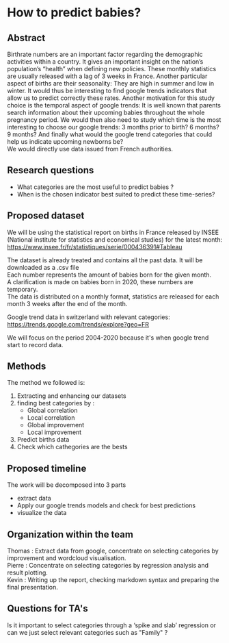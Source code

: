 # How to predict babies?

## Abstract
Birthrate numbers are an important factor regarding the demographic activities within a country. It gives an important insight on the nation’s population’s “health” when defining new policies. These monthly statistics are usually released with a lag of 3 weeks in France. Another particular aspect of births are their seasonality: They are high in summer and low in winter. It would thus be interesting to find google trends indicators that allow us to predict correctly these rates. Another motivation for this study choice is the temporal aspect of google trends: It is well known that parents search  information about their upcoming babies throughout the whole pregnancy period.  We would then also need to study which time is the most interesting to choose our google trends: 3 months prior to birth? 6 months? 9 months? And finally what would the google trend categories that could help us indicate upcoming newborns be?<br>
We would directly use data issued from French authorities.



## Research questions
- What categories are the most useful to predict babies ?
- When is the chosen indicator best suited to predict these time-series?

## Proposed dataset

We will be using the statistical report on births in France released by INSEE (National institute for statistics and economical studies) for the latest month: 
https://www.insee.fr/fr/statistiques/serie/000436391#Tableau


The dataset is already treated and contains all the past data. It will be downloaded as a .csv file<br>
Each number represents the amount of babies born for the given month.<br>
A clarification is made on babies born in 2020, these numbers are temporary.<br>
The data is distributed on a monthly format, statistics are released for each month 3 weeks after the end of the month. <br>

Google trend data in switzerland with relevant categories:
https://trends.google.com/trends/explore?geo=FR

We will focus on the period 2004-2020 because it's when google trend start to record data.

## Methods

The method we followed is:

1) Extracting and enhancing our datasets 
2) finding best categories by :
    - Global correlation
    - Local correlation
    - Global improvement
    - Local improvement
3) Predict births data
4) Check which cathegories are the bests

## Proposed timeline

The work will be decomposed into 3 parts
- extract data
- Apply our google trends models and check for best predictions
- visualize the data

## Organization within the team

Thomas : Extract data from google, concentrate on selecting categories by improvement and wordcloud visualisation.<br>
Pierre : Concentrate on selecting categories by regression analysis and result plotting.<br>
Kevin :  Writing up the report, checking markdown syntax and preparing the final presentation.<br>


## Questions for TA's
Is it important to select categories through a ‘spike and slab’ regression or can we just select relevant categories such as "Family" ?

